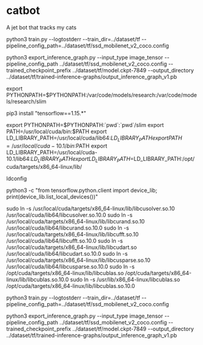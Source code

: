 # catbot

A jet bot that tracks my cats

python3 train.py --logtostderr --train_dir=../dataset/tf --pipeline_config_path=../dataset/tf/ssd_mobilenet_v2_coco.config

python3 export_inference_graph.py --input_type image_tensor --pipeline_config_path ../dataset/tf/ssd_mobilenet_v2_coco.config --trained_checkpoint_prefix ../dataset/tf/model.ckpt-7849 --output_directory ../dataset/tf/trained-inference-graphs/output_inference_graph_v1.pb


export PYTHONPATH=$PYTHONPATH:/var/code/models/research:/var/code/models/research/slim

pip3 install "tensorflow==1.15.*"

export PYTHONPATH=$PYTHONPATH:`pwd`:`pwd`/slim
export PATH=/usr/local/cuda/bin:$PATH
export LD_LIBRARY_PATH=/usr/local/cuda/lib64:$LD_LIBRARY_PATH
export PATH=/usr/local/cuda-10.1/bin:$PATH
export LD_LIBRARY_PATH=/usr/local/cuda-10.1/lib64:$LD_LIBRARY_PATH
export LD_LIBRARY_PATH=$LD_LIBRARY_PATH:/opt/cuda/targets/x86_64-linux/lib/

ldconfig

python3 -c "from tensorflow.python.client import device_lib; print(device_lib.list_local_devices())"

sudo ln -s /usr/local/cuda/targets/x86_64-linux/lib/libcusolver.so.10 /usr/local/cuda/lib64/libcusolver.so.10.0
sudo ln -s /usr/local/cuda/targets/x86_64-linux/lib/libcurand.so.10 /usr/local/cuda/lib64/libcurand.so.10.0
sudo ln -s /usr/local/cuda/targets/x86_64-linux/lib/libcufft.so.10 /usr/local/cuda/lib64/libcufft.so.10.0
sudo ln -s /usr/local/cuda/targets/x86_64-linux/lib/libcudart.so /usr/local/cuda/lib64/libcudart.so.10.0
sudo ln -s /usr/local/cuda/targets/x86_64-linux/lib/libcusparse.so.10 /usr/local/cuda/lib64/libcusparse.so.10.0
sudo ln -s /opt/cuda/targets/x86_64-linux/lib/libcublas.so /opt/cuda/targets/x86_64-linux/lib/libcublas.so.10.0
sudo ln -s /usr/lib/x86_64-linux/libcublas.so /opt/cuda/targets/x86_64-linux/lib/libcublas.so.10.0

python3 train.py --logtostderr --train_dir=../dataset/tf --pipeline_config_path=../dataset/tf/ssd_mobilenet_v2_coco.config

python3 export_inference_graph.py --input_type image_tensor --pipeline_config_path ../dataset/tf/ssd_mobilenet_v2_coco.config --trained_checkpoint_prefix ../dataset/tf/model.ckpt-7849 --output_directory ../dataset/tf/trained-inference-graphs/output_inference_graph_v1.pb
